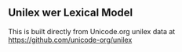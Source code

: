 Unilex wer Lexical Model
----------------------

This is built directly from Unicode.org unilex data at
https://github.com/unicode-org/unilex
